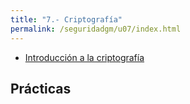 ```yaml
---
title: "7.- Criptografía"
permalink: /seguridadgm/u07/index.html
---
```


* [Introducción a la criptografía](https://docs.google.com/presentation/d/e/2PACX-1vRe8G_Vy5Y1Ap4pnSzTi-O4ZsLTiH3OXdr7l9qQ14xc8ql8zZ2xx6R3r9lR_ehfT30tQid-4J7WiwOy/pub?start=false&loop=false&delayms=3000)

## Prácticas

